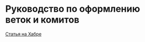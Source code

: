 # Руководство по оформлению веток и комитов
[Статья на Хабре](https://habr.com/ru/articles/820547/)
